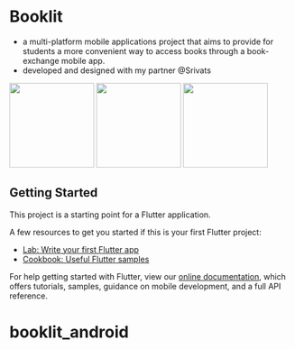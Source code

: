 # Booklit
- a multi-platform mobile applications project that aims to provide for students a more convenient
way to access books through a book-exchange mobile app.
- developed and designed with my partner @Srivats

<p float="left">
  <img src="https://drive.google.com/file/d/17rBUiHzj0mruDTL0Lk0f6260Hi7Y7oBm/view?usp=sharing" width=150>
  <img src="https://imgur.com/a/pb6UkGw.png" width=150>
  <img src="https://imgur.com/a/pb6UkGw" width=150>
</p>

## Getting Started

This project is a starting point for a Flutter application.

A few resources to get you started if this is your first Flutter project:

- [Lab: Write your first Flutter app](https://flutter.dev/docs/get-started/codelab)
- [Cookbook: Useful Flutter samples](https://flutter.dev/docs/cookbook)

For help getting started with Flutter, view our
[online documentation](https://flutter.dev/docs), which offers tutorials,
samples, guidance on mobile development, and a full API reference.
# booklit_android
